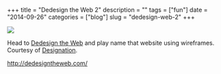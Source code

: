 +++
title = "Dedesign the Web 2"
description = ""
tags = ["fun"]
date = "2014-09-26"
categories = ["blog"]
slug = "dedesign-web-2"
+++



  <div class="notebook-screenshot"><a href="http://dedesigntheweb.com/"><img src="//konigi.com/media/bluga/wt5425b0a9e9e50_large.jpg"/></a></div><p>Head to <a href="http://dedesigntheweb.com/">Dedesign the Web</a> and play name that website using wireframes. Courtesy of <a href="http://www.designation.io/">Designation</a>.</p>

    
  <a href="http://dedesigntheweb.com/">http://dedesigntheweb.com/</a>
